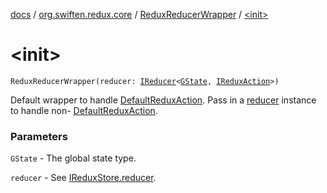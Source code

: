 [docs](../../index.md) / [org.swiften.redux.core](../index.md) / [ReduxReducerWrapper](index.md) / [&lt;init&gt;](./-init-.md)

# &lt;init&gt;

`ReduxReducerWrapper(reducer: `[`IReducer`](../-i-reducer.md)`<`[`GState`](index.md#GState)`, `[`IReduxAction`](../-i-redux-action.md)`>)`

Default wrapper to handle [DefaultReduxAction](../-default-redux-action/index.md). Pass in a [reducer](reducer.md) instance to handle non-
[DefaultReduxAction](../-default-redux-action/index.md).

### Parameters

`GState` - The global state type.

`reducer` - See [IReduxStore.reducer](../-i-reducer-provider/reducer.md).